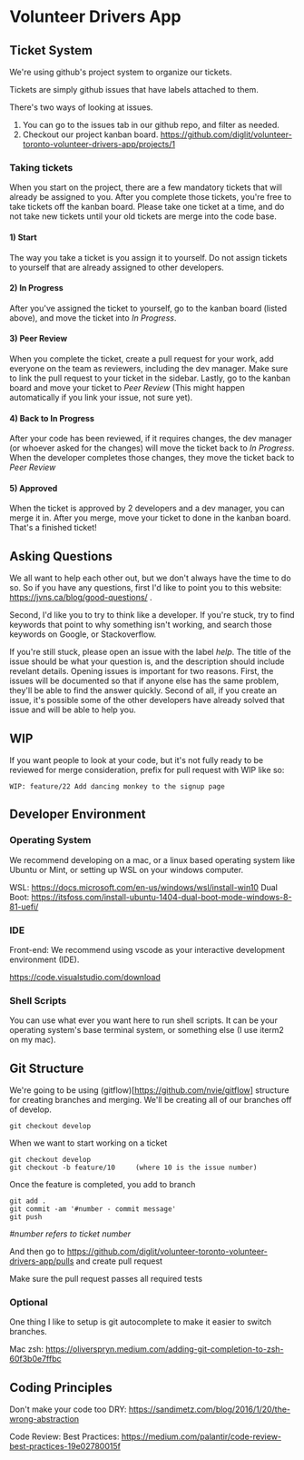 # Volunteer Drivers App

## Ticket System

We're using github's project system to organize our tickets. 

Tickets are simply github issues that have labels attached to them.

There's two ways of looking at issues. 

1) You can go to the issues tab in our github repo, and filter as needed.
2) Checkout our project kanban board. https://github.com/diglit/volunteer-toronto-volunteer-drivers-app/projects/1

### Taking tickets

When you start on the project, there are a few mandatory tickets that will already be assigned to you. After you complete those tickets, you're free to take tickets off the kanban board. Please take one ticket at a time, and do not take new tickets until your old tickets are merge into the code base.

#### 1) Start 
The way you take a ticket is you assign it to yourself. Do not assign tickets to yourself that are already assigned to other developers.

#### 2) In Progress
After you've assigned the ticket to yourself, go to the kanban board (listed above), and move the ticket into *In Progress*.

#### 3) Peer Review
When you complete the ticket, create a pull request for your work, add everyone on the team as reviewers, including the dev manager. Make sure to link the pull request to your ticket in the sidebar. Lastly, go to the kanban board and move your ticket to *Peer Review* (This might happen automatically if you link your issue, not sure yet).

#### 4) Back to In Progress
After your code has been reviewed, if it requires changes, the dev manager (or whoever asked for the changes) will move the ticket back to *In Progress*. When the developer completes those changes, they move the ticket back to *Peer Review*

#### 5) Approved
When the ticket is approved by 2 developers and a dev manager, you can merge it in. After you merge, move your ticket to done in the kanban board. That's a finished ticket!

## Asking Questions

We all want to help each other out, but we don't always have the time to do so. So if you have any questions, first I'd like to point you to this website: https://jvns.ca/blog/good-questions/ .

Second, I'd like you to try to think like a developer. If you're stuck, try to find keywords that point to why something isn't working, and search those keywords on Google, or Stackoverflow.

If you're still stuck, please open an issue with the label *help*. The title of the issue should be what your question is, and the description should include revelant details. Opening issues is important for two reasons. First, the issues will be documented so that if anyone else has the same problem, they'll be able to find the answer quickly. Second of all, if you create an issue, it's possible some of the other developers have already solved that issue and will be able to help you.

## WIP

If you want people to look at your code, but it's not fully ready to be reviewed for merge consideration, prefix for pull request with WIP like so:

````
WIP: feature/22 Add dancing monkey to the signup page
````

## Developer Environment

### Operating System

We recommend developing on a mac, or a linux based operating system like Ubuntu or Mint, or setting up WSL on your windows computer.

WSL: https://docs.microsoft.com/en-us/windows/wsl/install-win10
Dual Boot: https://itsfoss.com/install-ubuntu-1404-dual-boot-mode-windows-8-81-uefi/

### IDE

Front-end: We recommend using vscode as your interactive development environment (IDE).

https://code.visualstudio.com/download


### Shell Scripts

You can use what ever you want here to run shell scripts. It can be your operating system's base terminal system, or something else (I use iterm2 on my mac).

## Git Structure

We're going to be using (gitflow)[https://github.com/nvie/gitflow] structure for creating branches and merging. We'll be creating all of our branches off of develop.
```
git checkout develop
``` 

When we want to start working on a ticket
```
git checkout develop
git checkout -b feature/10     (where 10 is the issue number)
```

Once the feature is completed, you add to branch
```
git add .
git commit -am '#number - commit message'
git push
```
*#number refers to ticket number*

And then go to https://github.com/diglit/volunteer-toronto-volunteer-drivers-app/pulls and create pull request

Make sure the pull request passes all required tests

### Optional
One thing I like to setup is git autocomplete to make it easier to switch branches.

Mac zsh: https://oliverspryn.medium.com/adding-git-completion-to-zsh-60f3b0e7ffbc

## Coding Principles

Don't make your code too DRY: https://sandimetz.com/blog/2016/1/20/the-wrong-abstraction

Code Review: Best Practices: https://medium.com/palantir/code-review-best-practices-19e02780015f
